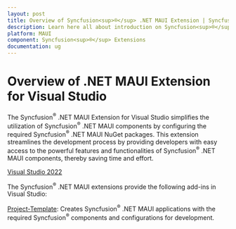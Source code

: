 ```yaml
---
layout: post
title: Overview of Syncfusion<sup>®</sup> .NET MAUI Extension | Syncfusion<sup>®</sup>
description: Learn here all about introduction on Syncfusion<sup>®</sup> .NET MAUI extension for Visual Studio which made integration ease.
platform: MAUI
component: Syncfusion<sup>®</sup> Extensions
documentation: ug
---
```


# Overview of .NET MAUI Extension for Visual Studio

The Syncfusion<sup>®</sup> .NET MAUI Extension for Visual Studio simplifies the utilization of Syncfusion<sup>®</sup> .NET MAUI components by configuring the required Syncfusion<sup>®</sup> .NET MAUI NuGet packages. This extension streamlines the development process by providing developers with easy access to the powerful features and functionalities of Syncfusion<sup>®</sup> .NET MAUI components, thereby saving time and effort.

[Visual Studio 2022](https://marketplace.visualstudio.com/items?itemName=SyncfusionInc.MAUIVSExtension)

The Syncfusion<sup>®</sup> .NET MAUI extensions provide the following add-ins in Visual Studio:

[Project-Template](template-studio):  Creates Syncfusion<sup>®</sup> .NET MAUI applications with the required Syncfusion<sup>®</sup> components and configurations for development.
